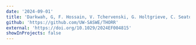 ```yaml
---
date: '2024-09-01'
title: 'Darkwah, G, F. Hossain, V. Tchervenski, G. Holtgrieve, C. Seaton, D. Graves, S. Minocha, P. Das, S. Khan, S. Suresh (2024) Reconstruction of the Hydro-Thermal History of Regulated River Networks Using Satellite Remote Sensing and Data-driven Techniques, <i>Earth’s Future, vol 12(10)</i>'
github: 'https://github.com/UW-SASWE/THORR'
external: 'https://doi.org/10.1029/2024EF004815'
showInProjects: false
---
```

